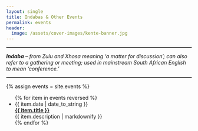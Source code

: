 ```yaml
---
layout: single
title: Indabas & Other Events
permalink: events
header:
  image: /assets/cover-images/kente-banner.jpg
---
```


<hr style="border: 1px solid grey;">

_**Indaba** – from Zulu and Xhosa meaning ‘a matter for discussion’; can also refer to a gathering or meeting; used in mainstream South African English to mean ‘conference.’_

<hr style="border: 1px solid grey;">

{% assign events = site.events %}
<div id="posts">
  <ul>
    {% for item in events reversed %}
      <li><span>{{ item.date | date_to_string }}</span><br/><strong><a href="{{ site.baseurl }}/test/{{ item.url }}">{{ item.title }}</a></strong>
        <br/>{{ item.description | markdownify }}
      </li>
{% endfor %}
  </ul>
</div>

